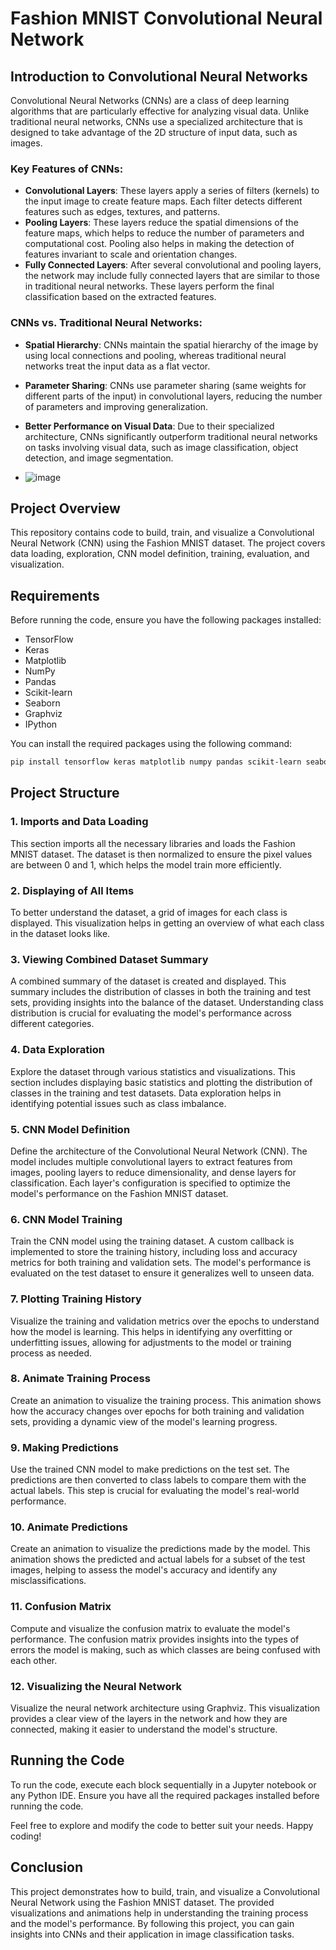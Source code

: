 
# Fashion MNIST Convolutional Neural Network

## Introduction to Convolutional Neural Networks

Convolutional Neural Networks (CNNs) are a class of deep learning algorithms that are particularly effective for analyzing visual data. Unlike traditional neural networks, CNNs use a specialized architecture that is designed to take advantage of the 2D structure of input data, such as images. 

### Key Features of CNNs:

- **Convolutional Layers**: These layers apply a series of filters (kernels) to the input image to create feature maps. Each filter detects different features such as edges, textures, and patterns.
- **Pooling Layers**: These layers reduce the spatial dimensions of the feature maps, which helps to reduce the number of parameters and computational cost. Pooling also helps in making the detection of features invariant to scale and orientation changes.
- **Fully Connected Layers**: After several convolutional and pooling layers, the network may include fully connected layers that are similar to those in traditional neural networks. These layers perform the final classification based on the extracted features.

### CNNs vs. Traditional Neural Networks:

- **Spatial Hierarchy**: CNNs maintain the spatial hierarchy of the image by using local connections and pooling, whereas traditional neural networks treat the input data as a flat vector.
- **Parameter Sharing**: CNNs use parameter sharing (same weights for different parts of the input) in convolutional layers, reducing the number of parameters and improving generalization.
- **Better Performance on Visual Data**: Due to their specialized architecture, CNNs significantly outperform traditional neural networks on tasks involving visual data, such as image classification, object detection, and image segmentation.

- ![image](https://github.com/joemcmullin/Convolutional-Neural-Network/assets/3474363/ce068e60-1c29-49d1-907c-ee7abf861eca)

## Project Overview

This repository contains code to build, train, and visualize a Convolutional Neural Network (CNN) using the Fashion MNIST dataset. The project covers data loading, exploration, CNN model definition, training, evaluation, and visualization.

## Requirements

Before running the code, ensure you have the following packages installed:

- TensorFlow
- Keras
- Matplotlib
- NumPy
- Pandas
- Scikit-learn
- Seaborn
- Graphviz
- IPython

You can install the required packages using the following command:

```bash
pip install tensorflow keras matplotlib numpy pandas scikit-learn seaborn graphviz ipython
```

## Project Structure

### 1. Imports and Data Loading

This section imports all the necessary libraries and loads the Fashion MNIST dataset. The dataset is then normalized to ensure the pixel values are between 0 and 1, which helps the model train more efficiently.

### 2. Displaying of All Items

To better understand the dataset, a grid of images for each class is displayed. This visualization helps in getting an overview of what each class in the dataset looks like.

### 3. Viewing Combined Dataset Summary

A combined summary of the dataset is created and displayed. This summary includes the distribution of classes in both the training and test sets, providing insights into the balance of the dataset. Understanding class distribution is crucial for evaluating the model's performance across different categories.

### 4. Data Exploration

Explore the dataset through various statistics and visualizations. This section includes displaying basic statistics and plotting the distribution of classes in the training and test datasets. Data exploration helps in identifying potential issues such as class imbalance.

### 5. CNN Model Definition

Define the architecture of the Convolutional Neural Network (CNN). The model includes multiple convolutional layers to extract features from images, pooling layers to reduce dimensionality, and dense layers for classification. Each layer's configuration is specified to optimize the model's performance on the Fashion MNIST dataset.

### 6. CNN Model Training

Train the CNN model using the training dataset. A custom callback is implemented to store the training history, including loss and accuracy metrics for both training and validation sets. The model's performance is evaluated on the test dataset to ensure it generalizes well to unseen data.

### 7. Plotting Training History

Visualize the training and validation metrics over the epochs to understand how the model is learning. This helps in identifying any overfitting or underfitting issues, allowing for adjustments to the model or training process as needed.

### 8. Animate Training Process

Create an animation to visualize the training process. This animation shows how the accuracy changes over epochs for both training and validation sets, providing a dynamic view of the model's learning progress.

### 9. Making Predictions

Use the trained CNN model to make predictions on the test set. The predictions are then converted to class labels to compare them with the actual labels. This step is crucial for evaluating the model's real-world performance.

### 10. Animate Predictions

Create an animation to visualize the predictions made by the model. This animation shows the predicted and actual labels for a subset of the test images, helping to assess the model's accuracy and identify any misclassifications.

### 11. Confusion Matrix

Compute and visualize the confusion matrix to evaluate the model's performance. The confusion matrix provides insights into the types of errors the model is making, such as which classes are being confused with each other.

### 12. Visualizing the Neural Network

Visualize the neural network architecture using Graphviz. This visualization provides a clear view of the layers in the network and how they are connected, making it easier to understand the model's structure.

## Running the Code

To run the code, execute each block sequentially in a Jupyter notebook or any Python IDE. Ensure you have all the required packages installed before running the code.

Feel free to explore and modify the code to better suit your needs. Happy coding!

## Conclusion

This project demonstrates how to build, train, and visualize a Convolutional Neural Network using the Fashion MNIST dataset. The provided visualizations and animations help in understanding the training process and the model's performance. By following this project, you can gain insights into CNNs and their application in image classification tasks.
